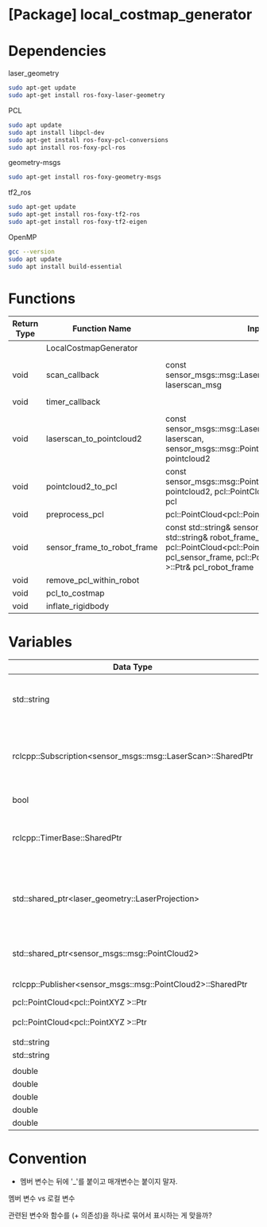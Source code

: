 # [Package] local_costmap_generator

# Dependencies

laser_geometry

```bash
sudo apt-get update
sudo apt-get install ros-foxy-laser-geometry
```

PCL

```bash
sudo apt update
sudo apt install libpcl-dev
sudo apt-get install ros-foxy-pcl-conversions
sudo apt install ros-foxy-pcl-ros
```

geometry-msgs

```bash
sudo apt-get install ros-foxy-geometry-msgs
```

tf2_ros

```bash
sudo apt-get update
sudo apt-get install ros-foxy-tf2-ros
sudo apt-get install ros-foxy-tf2-eigen
```

OpenMP

```bash
gcc --version
sudo apt update
sudo apt install build-essential
```

# Functions

|Return Type|Function Name|Input|Description|Dependencies|
|---|---|---|---|---|
||LocalCostmapGenerator||생성자 함수||
|void|scan_callback|const sensor_msgs::msg::LaserScan::ConstSharedPtr laserscan_msg|LaserScan message를 subscribe할 때마다 호출되는 함수||
|void|timer_callback||일정 시간마다 호출되는 함수||
|||||
|void|laserscan_to_pointcloud2|const sensor_msgs::msg::LaserScan::ConstSharedPtr laserscan, sensor_msgs::msg::PointCloud2::SharedPtr pointcloud2|sensor_msgs::LaserScan을 sensor_msgs::PointCloud2로 변환한다.||
|void|pointcloud2_to_pcl|const sensor_msgs::msg::PointCloud2::ConstSharedPtr pointcloud2, pcl::PointCloud<pcl::PointXYZ >::Ptr pcl|sensor_msgs::PointCloud2를 pcl::PointCloud로 변환한다.|pcl_conversions, pcl_ros|
|void|preprocess_pcl|pcl::PointCloud<pcl::PointXYZ >::Ptr pcl||
|void|sensor_frame_to_robot_frame|const std::string& sensor_frame_id, const std::string& robot_frame_id, const pcl::PointCloud<pcl::PointXYZ >::ConstPtr& pcl_sensor_frame, pcl::PointCloud<pcl::PointXYZ >::Ptr& pcl_robot_frame|센서 프레임 좌표계를 로봇 프레임 좌표계로 변환한다.|geometry_msgs, tf2_ros, rclcpp, pcl_ros, Eigen|
|void|remove_pcl_within_robot||||
|void|pcl_to_costmap||||
|void|inflate_rigidbody||||

# Variables

|Data Type|Variable Name|Description|
|---|---|---|
|std::string|laserscan_topic|라이다 센서의 스캔 데이터를 수신하기 위해 토픽 이름을 저장다.|
|rclcpp::Subscription<sensor_msgs::msg::LaserScan>::SharedPtr|sub_laserscan_|토픽을 subscribe하기 위한 subscriber 객체를 나타내는 스마트 포인터|
|bool|is_laserscan_received_|LaserScan data 수신 여부|
|rclcpp::TimerBase::SharedPtr|timer_|주어진 주기마다 지정된 콜백함수를 호출하는 타이머|
|std::shared_ptr<laser_geometry::LaserProjection>|laser_projection_|laser_geometry 라이브러리에 있는 LaserProjection 클래스의 인스턴스|
|std::shared_ptr<sensor_msgs::msg::PointCloud2>|pointcloud2_|point cloud 데이터를 저장하는 스마트 포인터|
|rclcpp::Publisher<sensor_msgs::msg::PointCloud2>::SharedPtr|pub_pointcloud2_|PointCloud2 Publisher|
|pcl::PointCloud<pcl::PointXYZ >::Ptr|pcl_|PCL instance|
|pcl::PointCloud<pcl::PointXYZ >::Ptr|pcl_preprocessed_|전처리된 pcl 데이터를 저장한다.|
|std::string|robot_frame_id_||
|std::string|sensor_frame_id_||
|||
|double|length_x_costmap||
|double|length_y_costmap||
|double|offset_x_costmap_center||
|double|offset_y_costmap_center||
|double|resolution_costmap||

# Convention

- 멤버 변수는 뒤에 '_'를 붙이고 매개변수는 붙이지 말자.

멤버 변수 vs 로컬 변수

관련된 변수와 함수를 (+ 의존성)을 하나로 묶어서 표시하는 게 맞을까?

